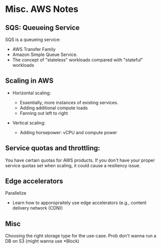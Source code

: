 
# Misc. AWS Notes



## SQS: Queueing Service
SQS is a queueing service:
* AWS Transfer Family
* Amazon Simple Queue Service.
* The concept of "stateless" workloads compared with "stateful" workloads



## Scaling in AWS

* Horizontal scaling:
    * Essentially, more instances of existing services.
    * Adding additional compute loads
    * Fanning out left to right
 
* Vertical scaling:
    * Adding horsepower: vCPU and compute power
    
 
## Service quotas and throttling:
You have certain quotas for AWS products.
If you don't have your proper service quotas set when scaling, it could cause a resiliency issue.


## Edge accelerators
Parallelize 
* Learn how to apporopraitely use edge accelerators (e.g., content delivery network (CDN))


## Misc
Choosing the right storage type for the use-case.
Prob don't wanna run a DB on S3 (might wanna use \*Block)

